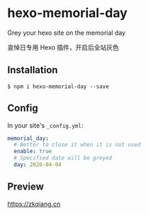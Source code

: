 # hexo-memorial-day

Grey your hexo site on the memorial day

哀悼日专用 Hexo 插件，开启后全站灰色

## Installation

```shell
$ npm i hexo-memorial-day --save
```

## Config

In your site's `_config.yml`:

```yaml
memorial_day:
  # Better to close it when it is not used
  enable: true
  # Specified date will be greyed
  day: 2020-04-04
```

## Preview

<https://zkqiang.cn>
